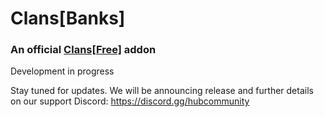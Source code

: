 # Clans\[Banks]
### An official [Clans\[Free\]](https://github.com/Hempfest/Clans) addon

Development in progress

Stay tuned for updates. We will be announcing release and further
details on our support Discord: https://discord.gg/hubcommunity